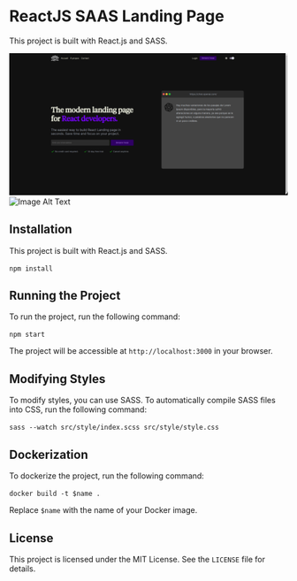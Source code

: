 # ReactJS SAAS Landing Page

This project is built with React.js and SASS.

![Image Alt Text](images/lp-dark-desktop.png)
![Image Alt Text](images/lp-light-desktop.png)

## Installation
This project is built with React.js and SASS.

`npm install`

## Running the Project

To run the project, run the following command:

`npm start`


The project will be accessible at `http://localhost:3000` in your browser.

## Modifying Styles

To modify styles, you can use SASS. To automatically compile SASS files into CSS, run the following command:

`sass --watch src/style/index.scss src/style/style.css`


## Dockerization

To dockerize the project, run the following command:

`docker build -t $name .`

Replace `$name` with the name of your Docker image.

## License

This project is licensed under the MIT License. See the `LICENSE` file for details.

